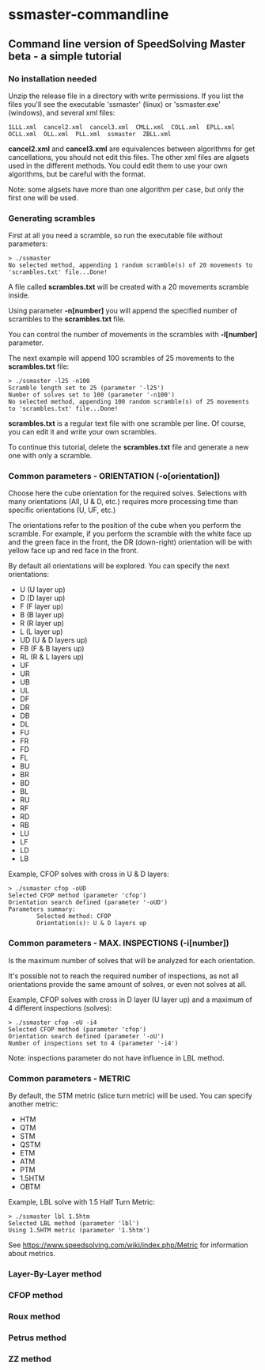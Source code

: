 # ssmaster-commandline

## Command line version of SpeedSolving Master beta - a simple tutorial

### No installation needed

Unzip the release file in a directory with write permissions. If you list the files you'll see the executable 'ssmaster' (linux) or 'ssmaster.exe' (windows), and several xml files:

```
1LLL.xml  cancel2.xml  cancel3.xml  CMLL.xml  COLL.xml  EPLL.xml  OCLL.xml  OLL.xml  PLL.xml  ssmaster  ZBLL.xml
```

**cancel2.xml** and **cancel3.xml** are equivalences between algorithms for get cancellations, you should not edit this files. The other xml files are algsets used in the different methods. You could edit them to use your own algorithms, but be careful with the format.

Note: some algsets have more than one algorithm per case, but only the first one will be used.

### Generating scrambles

First at all you need a scramble, so run the executable file without parameters:

```
> ./ssmaster 
No selected method, appending 1 random scramble(s) of 20 movements to 'scrambles.txt' file...Done!
```

A file called **scrambles.txt** will be created with a 20 movements scramble inside.

Using parameter **-n[number]** you will append the specified number of scrambles to the **scrambles.txt** file.

You can control the number of movements in the scrambles with **-l[number]** parameter.

The next example will append 100 scrambles of 25 movements to the **scrambles.txt** file:

```
> ./ssmaster -l25 -n100
Scramble length set to 25 (parameter '-l25')
Number of solves set to 100 (parameter '-n100')
No selected method, appending 100 random scramble(s) of 25 movements to 'scrambles.txt' file...Done!
```

**scrambles.txt** is a regular text file with one scramble per line. Of course, you can edit it and write your own scrambles.

To continue this tutorial, delete the **scrambles.txt** file and generate a new one with only a scramble.

### Common parameters - ORIENTATION (-o[orientation])

Choose here the cube orientation for the required solves. Selections with many orientations (All, U & D, etc.) requires more processing time than specific orientations (U, UF, etc.)

The orientations refer to the position of the cube when you perform the scramble. For example, if you perform the scramble with the white face up and the green face in the front, the DR (down-right) orientation will be with yellow face up and red face in the front.

By default all orientations will be explored. You can specify the next orientations:

- U (U layer up)
- D (D layer up)
- F (F layer up)
- B (B layer up)
- R (R layer up)
- L (L layer up)
- UD (U & D layers up)
- FB (F & B layers up)
- RL (R & L layers up)
- UF
- UR
- UB
- UL
- DF
- DR
- DB
- DL
- FU
- FR
- FD
- FL
- BU
- BR
- BD
- BL
- RU
- RF
- RD
- RB
- LU
- LF
- LD
- LB

Example, CFOP solves with cross in U & D layers:

```
> ./ssmaster cfop -oUD
Selected CFOP method (parameter 'cfop')
Orientation search defined (parameter '-oUD')
Parameters summary:
        Selected method: CFOP
        Orientation(s): U & D layers up
```

### Common parameters - MAX. INSPECTIONS (-i[number])

Is the maximum number of solves that will be analyzed for each orientation.

It's possible not to reach the required number of inspections, as not all orientations provide the same amount of solves, or even not solves at all.

Example, CFOP solves with cross in D layer (U layer up) and a maximum of 4 different inspections (solves):

```
> ./ssmaster cfop -oU -i4
Selected CFOP method (parameter 'cfop')
Orientation search defined (parameter '-oU')
Number of inspections set to 4 (parameter '-i4')
```

Note: inspections parameter do not have influence in LBL method.

### Common parameters - METRIC

By default, the STM metric (slice turn metric) will be used. You can specify another metric:

- HTM
- QTM
- STM
- QSTM
- ETM
- ATM
- PTM
- 1.5HTM
- OBTM

Example, LBL solve with 1.5 Half Turn Metric:

```
> ./ssmaster lbl 1.5htm
Selected LBL method (parameter 'lbl')
Using 1.5HTM metric (parameter '1.5htm')
```

See https://www.speedsolving.com/wiki/index.php/Metric for information about metrics.

### Layer-By-Layer method

### CFOP method

### Roux method

### Petrus method

### ZZ method
